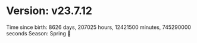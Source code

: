 # Version: v23.7.12
Time since birth: 8626 days, 207025 hours, 12421500 minutes, 745290000 seconds
Season: Spring 🌸
